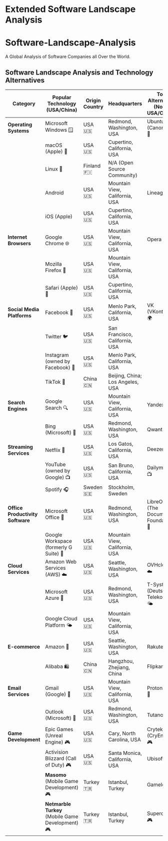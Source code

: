 # Extended Software Landscape Analysis

# Software-Landscape-Analysis
A Global Analysis of Software Companies all Over the World.

## Software Landscape Analysis and Technology Alternatives

| Category                   | Popular Technology (USA/China)                  | Origin Country     | Headquarters                         | Top Alternative (Non-USA/China)   | Origin Country    | Headquarters                         |
|----------------------------|-------------------------------------------------|--------------------|--------------------------------------|------------------------------------|-------------------|--------------------------------------|
| **Operating Systems**      | Microsoft Windows 🪟                            | USA 🇺🇸            | Redmond, Washington, USA             | Ubuntu (Canonical) 🐧              | UK 🇬🇧            | London, England, UK                  |
|                            | macOS (Apple) 🍏                                | USA 🇺🇸            | Cupertino, California, USA           |                                    |                   |                                      |
|                            | Linux 🐧                                        | Finland 🇫🇮        | N/A (Open Source Community)          |                                    |                   |                                      |
|                            | Android                                         | USA 🇺🇸            | Mountain View, California, USA       | LineageOS                          | Open Source       | N/A (Community)                      |
|                            | iOS (Apple)                                    | USA 🇺🇸            | Cupertino, California, USA           |                                    |                   |                                      |
| **Internet Browsers**      | Google Chrome 🌐                                | USA 🇺🇸            | Mountain View, California, USA       | Opera 🛳️                           | Norway 🇳🇴         | Oslo, Norway                         |
|                            | Mozilla Firefox 🦊                              | USA 🇺🇸            | Mountain View, California, USA       |                                    |                   |                                      |
|                            | Safari (Apple) 🧭                               | USA 🇺🇸            | Cupertino, California, USA           |                                    |                   |                                      |
| **Social Media Platforms** | Facebook 📘                                     | USA 🇺🇸            | Menlo Park, California, USA          | VK (VKontakte) 🌍                  | Russia 🇷🇺         | Saint Petersburg, Russia             |
|                            | Twitter 🐦                                      | USA 🇺🇸            | San Francisco, California, USA       |                                    |                   |                                      |
|                            | Instagram (owned by Facebook) 📸                | USA 🇺🇸            | Menlo Park, California, USA          |                                    |                   |                                      |
|                            | TikTok 🎵                                       | China 🇨🇳          | Beijing, China; Los Angeles, USA     |                                    |                   |                                      |
| **Search Engines**         | Google Search 🔍                                | USA 🇺🇸            | Mountain View, California, USA       | Yandex 🔍                           | Russia 🇷🇺         | Moscow, Russia                       |
|                            | Bing (Microsoft) 🔎                             | USA 🇺🇸            | Redmond, Washington, USA             | Qwant 🔎                           | France 🇫🇷         | Paris, France                        |
| **Streaming Services**     | Netflix 🎥                                      | USA 🇺🇸            | Los Gatos, California, USA           | Deezer 🎧                          | France 🇫🇷         | Paris, France                        |
|                            | YouTube (owned by Google) 📺                    | USA 🇺🇸            | San Bruno, California, USA           | Dailymotion 📺                     | France 🇫🇷         | Paris, France                        |
|                            | Spotify 🎧                                      | Sweden 🇸🇪         | Stockholm, Sweden                    |                                    |                   |                                      |
| **Office Productivity Software** | Microsoft Office 📑                     | USA 🇺🇸            | Redmond, Washington, USA             | LibreOffice (The Document Foundation) 📑 | Germany 🇩🇪 | Berlin, Germany                      |
|                            | Google Workspace (formerly G Suite) 💼          | USA 🇺🇸            | Mountain View, California, USA       |                                    |                   |                                      |
| **Cloud Services**         | Amazon Web Services (AWS) ☁️                    | USA 🇺🇸            | Seattle, Washington, USA             | OVHcloud ☁️                        | France 🇫🇷         | Roubaix, France                      |
|                            | Microsoft Azure 🔷                              | USA 🇺🇸            | Redmond, Washington, USA             | T-Systems (Deutsche Telekom) 🌤️    | Germany 🇩🇪       | Frankfurt, Germany                   |
|                            | Google Cloud Platform 🌤️                       | USA 🇺🇸            | Mountain View, California, USA       |                                    |                   |                                      |
| **E-commerce**             | Amazon 🛒                                       | USA 🇺🇸            | Seattle, Washington, USA             | Rakuten 🛒                         | Japan 🇯🇵          | Tokyo, Japan                         |
|                            | Alibaba 🛍️                                     | China 🇨🇳          | Hangzhou, Zhejiang, China            | Flipkart 🛍️                        | India 🇮🇳         | Bangalore, Karnataka, India          |
| **Email Services**         | Gmail (Google) 📧                               | USA 🇺🇸            | Mountain View, California, USA       | ProtonMail 📧                      | Switzerland 🇨🇭    | Geneva, Switzerland                  |
|                            | Outlook (Microsoft) 📧                           | USA 🇺🇸            | Redmond, Washington, USA             | Tutanota 📧                        | Germany 🇩🇪       | Hanover, Germany                     |
| **Game Development**       | Epic Games (Unreal Engine) 🎮                    | USA 🇺🇸            | Cary, North Carolina, USA            | Crytek (CryEngine) 🎮              | Germany 🇩🇪       | Frankfurt, Germany                   |
|                            | Activision Blizzard (Call of Duty) 🎮           | USA 🇺🇸            | Santa Monica, California, USA        | Ubisoft 🎮                         | France 🇫🇷         | Montreuil, France                   |
|                            | **Masomo** (Mobile Game Development) 🎮        | Turkey 🇹🇷         | Istanbul, Turkey                     | Gameloft 🎮                        | France 🇫🇷         | Paris, France                        |
|                            | **Netmarble Turkey** (Mobile Game Development) 🎮| Turkey 🇹🇷         | Istanbul, Turkey                     | Supercell 🎮                       | Finland 🇫🇮        | Helsinki, Finland                     |

